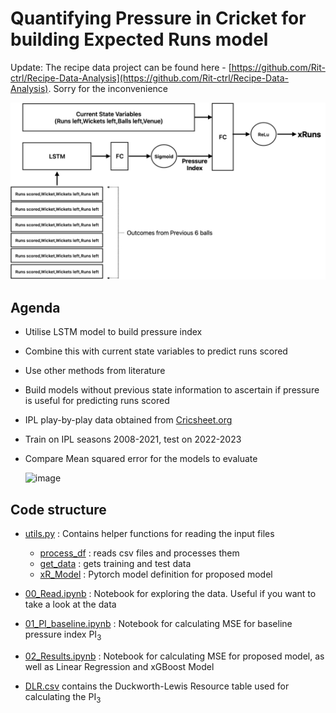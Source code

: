 #  Quantifying Pressure in Cricket for building Expected Runs model

Update: The recipe data project can be found here - [https://github.com/Rit-ctrl/Recipe-Data-Analysis](https://github.com/Rit-ctrl/Recipe-Data-Analysis).
Sorry for the inconvenience 

![Flowchart of proposed model](flowchart_page-0001.jpg)

## Agenda 
- Utilise LSTM model to build pressure index
- Combine this with current state variables to predict runs scored
- Use other methods from literature
- Build models without previous state information to ascertain if pressure is useful for predicting runs scored
- IPL play-by-play data obtained from [Cricsheet.org](https://cricsheet.org)
- Train on IPL seasons 2008-2021, test on 2022-2023 
- Compare Mean squared error for the models to evaluate


   <img width="569" alt="image" src="https://github.com/Rit-ctrl/Pressure-Quantification-for-Cricket/assets/53635318/6bef5314-4a7c-4497-8bac-6c560f0c4c89">


## Code structure

- [utils.py](utils.py) : Contains helper functions for reading the input files
   -  [process_df](https://github.com/Rit-ctrl/Pressure-Quantification-for-Cricket/blob/31e1778576ed66a8da6360c6e2d0ccbebb6f4676/utils.py#L10) : reads csv files and processes them
  -  [get_data](https://github.com/Rit-ctrl/Pressure-Quantification-for-Cricket/blob/31e1778576ed66a8da6360c6e2d0ccbebb6f4676/utils.py#L53C1-L53C4) : gets training and test data
  -  [xR_Model](https://github.com/Rit-ctrl/Pressure-Quantification-for-Cricket/blob/31e1778576ed66a8da6360c6e2d0ccbebb6f4676/utils.py#L139C1-L140C1) : Pytorch model definition for proposed model

- [00_Read.ipynb](00_Read.ipynb) : Notebook for exploring the data. Useful if you want to take a look at the data 

- [01_PI_baseline.ipynb](01_PI_baseline.ipynb) : Notebook for calculating MSE for baseline pressure index PI<sub>3</sub>

- [02_Results.ipynb](02_Results.ipynb) : Notebook for calculating MSE for proposed model, as well as Linear Regression and xGBoost Model

- [DLR.csv](DLR.csv) contains the Duckworth-Lewis Resource table used for calculating the PI<sub>3</sub>

